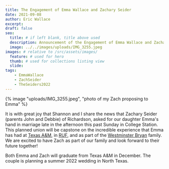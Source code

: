 ```yaml
---
title: The Engagement of Emma Wallace and Zachary Seider
date: 2021-09-08
author: Eric Wallace
excerpt:
draft: false
seo:
  title: # if left blank, title above used
  description: Announcement of the Engagement of Emma Wallace and Zachary Seider
  image: ../../images/uploads/IMG_3255.jpeg
images: # relative to /src/assets/images/
  feature: # used for hero
  thumb: # used for collections listing view
  slide:
tags:
    - EmmaWallace
    - ZachSeider
    - TheSeiders2022
---
```

{% image "uploads/IMG_3255.jpeg", "photo of my Zach proposing to Emma" %}

It is with great joy that Shannon and I share the news that Zachary Seider (parents John and Debbie) of Richardson, asked for our daughter Emma's hand in marriage late in the afternoon this past Sunday in College Station. This planned union will be capstone on the incredible experience that Emma has had at [Texas A&M](https://www.tamu.edu), in [RUF](https://ruf.org/ministry/texas-am-university/), and as part of the [Westminster Bryan](https://wpcbryan.org) family. We are excited to have Zach as part of our family and look forward to their future together!

Both Emma and Zach will graduate from Texas A&M in December. The couple is planning a summer 2022 wedding in North Texas.